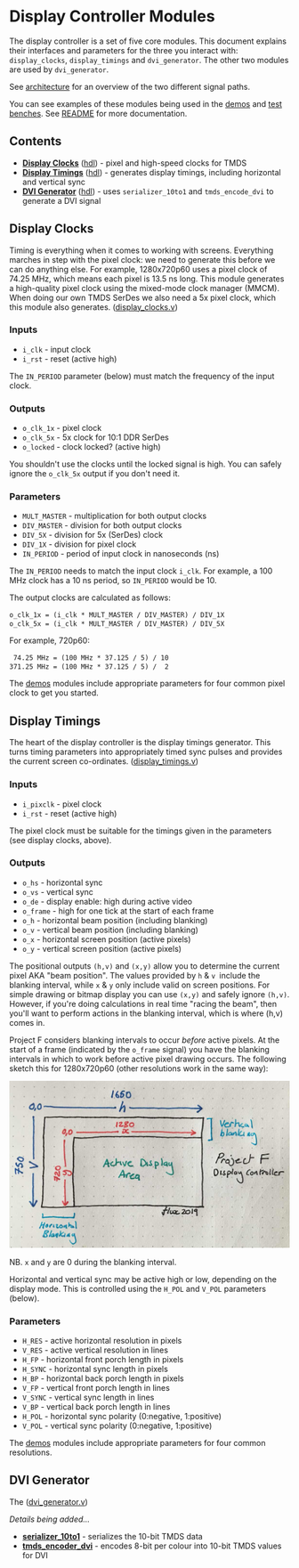 # Display Controller Modules

The display controller is a set of five core modules. This document explains their interfaces and parameters for the three you interact with: `display_clocks`, `display_timings` and `dvi_generator`. The other two modules are used by `dvi_generator`.

See [architecture](/README.md#Architecture) for an overview of the two different signal paths.

You can see examples of these modules being used in the [demos](/hdl/demo) and [test benches](/hdl/test).
See [README](/README.md) for more documentation.


## Contents

* **[Display Clocks](#display-clocks)** ([hdl](/hdl/display_clocks.v)) - pixel and high-speed clocks for TMDS 
* **[Display Timings](#display-timings)** ([hdl](/hdl/display_timings.v)) - generates display timings, including horizontal and vertical sync
* **[DVI Generator](#dvi-generator)** ([hdl](/hdl/dvi_generator.v)) - uses `serializer_10to1` and `tmds_encode_dvi` to generate a DVI signal

## Display Clocks

Timing is everything when it comes to working with screens. Everything marches in step with the pixel clock: we need to generate this before we can do anything else. For example, 1280x720p60 uses a pixel clock of 74.25 MHz, which means each pixel is 13.5 ns long. This module generates a high-quality pixel clock using the mixed-mode clock manager (MMCM). When doing our own TMDS SerDes we also need a 5x pixel clock, which this module also generates. ([display_clocks.v](/hdl/display_clocks.v))

### Inputs

* `i_clk` - input clock
* `i_rst` - reset (active high)

The `IN_PERIOD` parameter (below) must match the frequency of the input clock.

### Outputs

* `o_clk_1x` - pixel clock
* `o_clk_5x` - 5x clock for 10:1 DDR SerDes
* `o_locked` - clock locked? (active high)

You shouldn't use the clocks until the locked signal is high. You can safely ignore the `o_clk_5x` output if you don't need it.

### Parameters

* `MULT_MASTER` - multiplication for both output clocks
* `DIV_MASTER` - division for both output clocks
* `DIV_5X` - division for 5x (SerDes) clock
* `DIV_1X` - division for pixel clock
* `IN_PERIOD` - period of input clock in nanoseconds (ns)

The `IN_PERIOD` needs to match the input clock `i_clk`. For example, a 100 MHz clock has a 10 ns period, so `IN_PERIOD` would be 10.

The output clocks are calculated as follows:

    o_clk_1x = (i_clk * MULT_MASTER / DIV_MASTER) / DIV_1X
    o_clk_5x = (i_clk * MULT_MASTER / DIV_MASTER) / DIV_5X

For example, 720p60:

     74.25 MHz = (100 MHz * 37.125 / 5) / 10
    371.25 MHz = (100 MHz * 37.125 / 5) /  2

The [demos](/hdl/demo) modules include appropriate parameters for four common pixel clock to get you started.


## Display Timings
The heart of the display controller is the display timings generator. This turns timing parameters into appropriately timed sync pulses and provides the current screen co-ordinates. ([display_timings.v](/hdl/display_timings.v))

### Inputs

* `i_pixclk` - pixel clock
* `i_rst` - reset (active high)

The pixel clock must be suitable for the timings given in the parameters (see display clocks, above). 

### Outputs

* `o_hs` - horizontal sync
* `o_vs` - vertical sync
* `o_de` - display enable: high during active video
* `o_frame` - high for one tick at the start of each frame
* `o_h` - horizontal beam position (including blanking)
* `o_v` - vertical beam position (including blanking)
* `o_x` - horizontal screen position (active pixels)
* `o_y` - vertical screen position (active pixels)

The positional outputs `(h,v)` and `(x,y)` allow you to determine the current pixel AKA "beam position". The values provided by `h` & `v `include the blanking interval, while `x` & `y` only include valid on screen positions. For simple drawing or bitmap display you can use `(x,y)` and safely ignore `(h,v)`. However, if you're doing calculations in real time "racing the beam", then you'll want to perform actions in the blanking interval, which is where (h,v) comes in. 

Project F considers blanking intervals to occur _before_ active pixels. At the start of a frame (indicated by the `o_frame` signal) you have the blanking intervals in which to work before active pixel drawing occurs. The following sketch this for 1280x720p60 (other resolutions work in the same way):

![](display-controller-hv-xy.jpg?raw=true "")

NB. `x` and `y` are 0 during the blanking interval.

Horizontal and vertical sync may be active high or low, depending on the display mode. This is controlled using the `H_POL` and `V_POL` parameters (below).

### Parameters

* `H_RES` - active horizontal resolution in pixels 
* `V_RES` - active vertical resolution in lines 
* `H_FP` - horizontal front porch length in pixels
* `H_SYNC` - horizontal sync length in pixels
* `H_BP` - horizontal back porch length in pixels
* `V_FP` - vertical front porch length in lines
* `V_SYNC` - vertical sync length in lines
* `V_BP` - vertical back porch length in lines
* `H_POL` - horizontal sync polarity (0:negative, 1:positive)
* `V_POL` - vertical sync polarity (0:negative, 1:positive)

The [demos](/hdl/demo) modules include appropriate parameters for four common resolutions.


## DVI Generator
The ([dvi_generator.v](/hdl/dvi_generator.v))

_Details being added..._

* **[serializer_10to1](/hdl/serializer_10to1.v)** - serializes the 10-bit TMDS data
* **[tmds_encoder_dvi](/hdl/tmds_encoder_dvi.v)** - encodes 8-bit per colour into 10-bit TMDS values for DVI

